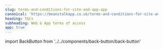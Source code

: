 ```yaml
---
slug: terms-and-conditions-for-site-and-app-app
canonical: 'https://beanstalkapp.co.uk/terms-and-conditions-for-site-and-app'
heading: T&Cs
subheading: Web & App terms of access
app: true
---
```


import BackButton from '../../components/back-button/back-button'

<BackButton link='/legals-app'/>